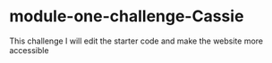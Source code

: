 # module-one-challenge-Cassie
This challenge I will edit the starter code and make the website more accessible
